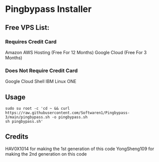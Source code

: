 # Pingbypass Installer

## Free VPS List:

### Requires Credit Card

Amazon AWS Hosting (Free For 12 Months)
Google Cloud (Free For 3 Months)

### Does Not Require Credit Card

Google Cloud Shell
IBM Linux ONE

## Usage
```
sudo su root -c 'cd ~ && curl https://raw.githubusercontent.com/Softwaren1/Pingbypass-3/main/pingbypass.sh -o pingbypass.sh 
sh pingbypass.sh'
```
## Credits
HAV0X1014 for making the 1st generation of this code
YongSheng109 for making the 2nd generation on this code
